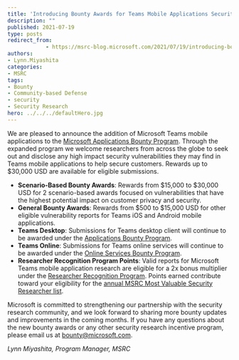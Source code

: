 ```yaml
---
title: 'Introducing Bounty Awards for Teams Mobile Applications Security Research'
description: ""
published: 2021-07-19
type: posts
redirect_from:
            - https://msrc-blog.microsoft.com/2021/07/19/introducing-bounty-awards-for-teams-mobile-applications-security-research/
authors:
- Lynn.Miyashita
categories:
- MSRC
tags:
- Bounty
- Community-based Defense
- security
- Security Research
hero: ../../../defaultHero.jpg
---
```

<!-- wp:paragraph -->

We are pleased to announce the addition of Microsoft Teams mobile applications to the [Microsoft Applications Bounty Program](https://www.microsoft.com/en-us/msrc/bounty-applications). Through the expanded program we welcome researchers from across the globe to seek out and disclose any high impact security vulnerabilities they may find in Teams mobile applications to help secure customers. Rewards up to \$30,000 USD are available for eligible submissions.

<!-- /wp:paragraph -->

<!-- wp:list -->

- **Scenario-Based Bounty Awards**: Rewards from $15,000 to $30,000 USD for 2 scenario-based awards focused on vulnerabilities that have the highest potential impact on customer privacy and security.
- **General Bounty Awards**: Rewards from $500 to $15,000 USD for other eligible vulnerability reports for Teams iOS and Android mobile applications.
- **Teams Desktop**: Submissions for Teams desktop client will continue to be awarded under the [Applications Bounty Program](https://www.microsoft.com/en-us/msrc/bounty-applications).
- **Teams Online**: Submissions for Teams online services will continue to be awarded under the [Online Services Bounty Program](https://www.microsoft.com/en-us/msrc/bounty-online-services?rtc=1).
- **Researcher Recognition Program Points**: Valid reports for Microsoft Teams mobile application research are eligible for a 2x bonus multiplier under the [Researcher Recognition Program](https://www.microsoft.com/en-us/msrc/researcher-recognition-program). Points earned contribute toward your eligibility for the [annual MSRC Most Valuable Security Researcher list](https://msrc-blog.microsoft.com/2021/02/10/msrc-security-researcher-recognition-2021/).

<!-- /wp:list -->

<!-- wp:paragraph -->

Microsoft is committed to strengthening our partnership with the security research community, and we look forward to sharing more bounty updates and improvements in the coming months. If you have any questions about the new bounty awards or any other security research incentive program, please email us at [bounty@microsoft.com](mailto:bounty@microsoft.com).

<!-- /wp:paragraph -->

<!-- wp:paragraph -->

_Lynn Miyashita, Program Manager, MSRC_

<!-- /wp:paragraph -->
